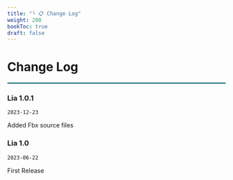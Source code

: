 ```yaml
---
title: "└ 📋 Change Log"
weight: 200
bookToc: true
draft: false
---
```


Change Log
===========

<hr style="border: 1px solid #44c0c9;">

### Lia 1.0.1

`2023-12-23`

Added Fbx source files

### Lia 1.0

`2023-06-22`

First Release
